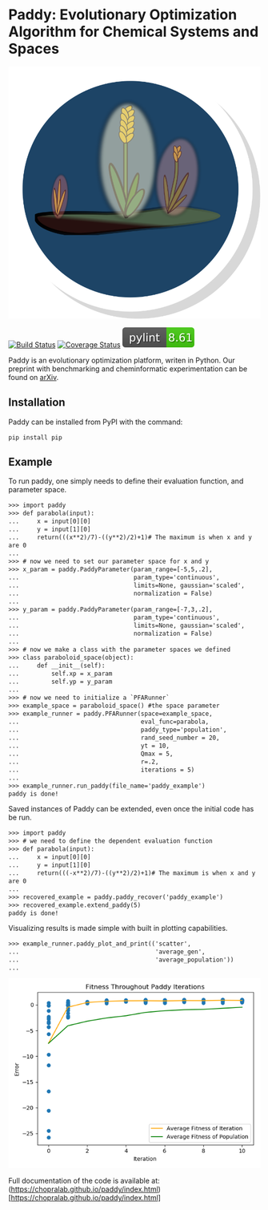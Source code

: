 
# Paddy: Evolutionary Optimization Algorithm for Chemical Systems and Spaces

![logo](https://github.com/chopralab/Paddy/blob/master/paddy.svg?raw=True)

[![Build Status](https://travis-ci.org/chopralab/paddy.svg?branch=master)](https://travis-ci.org/chopralab/paddy)
[![Coverage Status](https://coveralls.io/repos/github/chopralab/paddy/badge.svg?branch=master)](https://coveralls.io/github/chopralab/paddy?branch=master)
![pylint](https://github.com/chopralab/Paddy/blob/master/pylint.svg?raw=True)

Paddy is an evolutionary optimization platform, writen in Python.
Our preprint with benchmarking and cheminformatic experimentation can be found on [arXiv](https://arxiv.org/abs/2403.15101).

## Installation

Paddy can be installed from PyPI with the command:

```
pip install pip
```

## Example

To run paddy, one simply needs to define their evaluation function, and parameter space.

```
>>> import paddy
>>> def parabola(input):
...     x = input[0][0]
...     y = input[1][0]
...     return(((x**2)/7)-((y**2)/2)+1)# The maximum is when x and y are 0
...
>>> # now we need to set our parameter space for x and y
>>> x_param = paddy.PaddyParameter(param_range=[-5,5,.2],
...                                param_type='continuous',
...                                limits=None, gaussian='scaled',
...                                normalization = False)
...
>>> y_param = paddy.PaddyParameter(param_range=[-7,3,.2],
...                                param_type='continuous',
...                                limits=None, gaussian='scaled',
...                                normalization = False)
...
>>> # now we make a class with the parameter spaces we defined
>>> class paraboloid_space(object):
...     def __init__(self):
...         self.xp = x_param
...         self.yp = y_param
...
>>> # now we need to initialize a `PFARunner`
>>> example_space = paraboloid_space() #the space parameter
>>> example_runner = paddy.PFARunner(space=example_space,
...                                  eval_func=parabola,
...                                  paddy_type='population',
...                                  rand_seed_number = 20,
...                                  yt = 10,
...                                  Qmax = 5,
...                                  r=.2,
...                                  iterations = 5)
...
>>> example_runner.run_paddy(file_name='paddy_example')
paddy is done!
```
Saved instances of Paddy can be extended, even once the initial code has be run.

```
>>> import paddy
>>> # we need to define the dependent evaluation function
>>> def parabola(input):
...     x = input[0][0]
...     y = input[1][0]
...     return(((-x**2)/7)-((y**2)/2)+1)# The maximum is when x and y are 0
...
>>> recovered_example = paddy.paddy_recover('paddy_example')
>>> recovered_example.extend_paddy(5)
paddy is done!
```

Visualizing results is made simple with built in plotting capabilities.

```
>>> example_runner.paddy_plot_and_print(('scatter',
...                                      'average_gen',
...                                      'average_population'))
...
```
![example](example_figure.png)

Full documentation of the code is available at: (https://chopralab.github.io/paddy/index.html)[https://chopralab.github.io/paddy/index.html]
